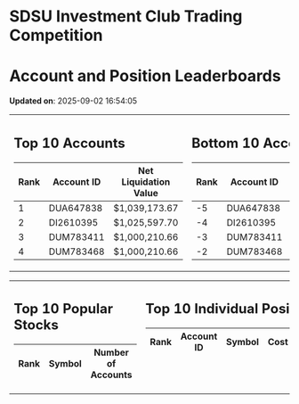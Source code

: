 # SDSU Investment Club Trading Competition 
 # Account and Position Leaderboards

**Updated on**: 2025-09-02 16:54:05

<table><tr><td valign="top">

## Top 10 Accounts
| Rank | Account ID | Net Liquidation Value |
|------|------------|-----------------------|
| 1 | DUA647838 | $1,039,173.67 |
| 2 | DI2610395 | $1,025,597.70 |
| 3 | DUM783411 | $1,000,210.66 |
| 4 | DUM783468 | $1,000,210.66 |

</td><td valign="top">

## Bottom 10 Accounts
| Rank | Account ID | Net Liquidation Value |
|------|------------|-----------------------|
| -5 | DUA647838 | $1,039,173.67 |
| -4 | DI2610395 | $1,025,597.70 |
| -3 | DUM783411 | $1,000,210.66 |
| -2 | DUM783468 | $1,000,210.66 |

</td></tr></table>

<table><tr><td valign="top">

## Top 10 Popular Stocks
| Rank | Symbol | Number of Accounts |
|------|--------|--------------------|

</td><td valign="top">

## Top 10 Individual Positions
| Rank | Account ID | Symbol | Cost | Total Value |
|------|------------|--------|-----------|-------------|

</td></tr></table>
